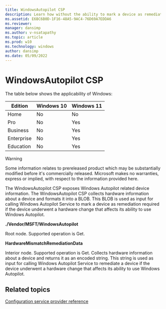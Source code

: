 ```yaml
---
title: WindowsAutopilot CSP
description: Learn how without the ability to mark a device as remediation required, the device will remain in a broken state, which results in security and privacy concerns in Autopilot.
ms.assetid: E6BC6B0D-1F16-48A5-9AC4-76D69A7EDDA6
ms.reviewer: 
manager: dansimp
ms.author: v-nsatapathy
ms.topic: article
ms.prod: w10
ms.technology: windows
author: dansimp
ms.date: 05/09/2022
---
```


# WindowsAutopilot CSP

The table below shows the applicability of Windows:

|Edition|Windows 10|Windows 11|
|--- |--- |--- |
|Home|No|No|
|Pro|No|Yes|
|Business|No|Yes|
|Enterprise|No|Yes|
|Education|No|Yes|

> [!WARNING]
> Some information relates to prereleased product which may be substantially modified before it's commercially released. Microsoft makes no warranties, express or implied, with respect to the information provided here.

The WindowsAutopilot CSP exposes Windows Autopilot related device information. The WindowsAutopilot CSP collects hardware information about a device and formats it into a BLOB. This BLOB is used as input for calling Windows Autopilot Service to mark a device as remediation required if the device underwent a hardware change that affects its ability to use Windows Autopilot.

**./Vendor/MSFT/WindowsAutopilot**

Root node. Supported operation is Get.

**HardwareMismatchRemediationData**

Interior node. Supported operation is Get. Collects hardware information about a device and returns it as an encoded string. This string is used as input for calling Windows Autopilot Service to remediate a device if the device underwent a hardware change that affects its ability to use Windows Autopilot.

## Related topics

[Configuration service provider reference](configuration-service-provider-reference.md)